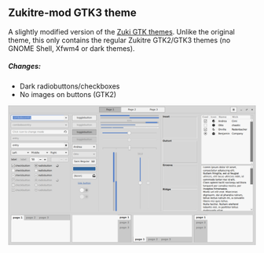 ## Zukitre-mod GTK3 theme

A slightly modified version of the [Zuki GTK themes](https://github.com/lassekongo83/zuki-themes).
Unlike the original theme, this only contains the regular Zukitre GTK2/GTK3 themes
(no GNOME Shell, Xfwm4 or dark themes).

##### Changes:
* Dark radiobuttons/checkboxes
* No images on buttons (GTK2)

![theme](https://github.com/dglava/pkgbuilds/blob/master/zukitre-mod-gtk-theme-git/screen.png "Screenshot")

